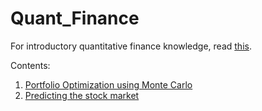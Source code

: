 # Quant_Finance

For introductory quantitative finance knowledge, read [this](https://personal.utdallas.edu/~mxv091000/E-Pubs/133.pdf).

Contents:
1.  [Portfolio Optimization using Monte Carlo](https://github.com/thehamzaq/Quant_Finance/blob/master/Portfolio%20Optimization%20using%20Monte%20Carlo.ipynb)
2.  [Predicting the stock market](https://github.com/thehamzaq/Quant_Finance/blob/master/Predicting_the_stock_market.ipynb)
